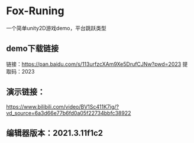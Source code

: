 # Fox-Runing
一个简单unity2D游戏demo，平台跳跃类型
## demo下载链接
链接：https://pan.baidu.com/s/113urfzcXAm9Xe5DrufCJNw?pwd=2023  提取码：2023 
## 演示链接：
https://www.bilibili.com/video/BV1Sc411K7ig/?vd_source=6a3d66e77b6fd0a05f22734bbfc38922
## 编辑器版本：2021.3.11f1c2
